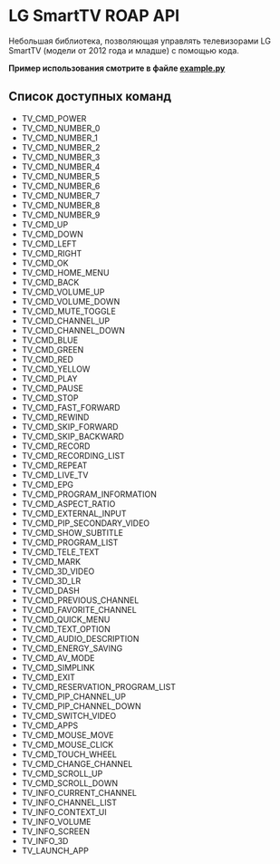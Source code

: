 LG SmartTV ROAP API
==============

Небольшая библиотека, позволяющая управлять телевизорами LG SmartTV (модели от 2012 года и младше) с помощью кода.

**Пример использования смотрите в файле [example.py](https://github.com/avdeevsv91/lg_smarttv_roap_api/blob/master/example.py)**

## Список доступных команд
* TV_CMD_POWER
*	TV_CMD_NUMBER_0
*	TV_CMD_NUMBER_1
*	TV_CMD_NUMBER_2
*	TV_CMD_NUMBER_3
*	TV_CMD_NUMBER_4
*	TV_CMD_NUMBER_5
*	TV_CMD_NUMBER_6
*	TV_CMD_NUMBER_7
*	TV_CMD_NUMBER_8
*	TV_CMD_NUMBER_9
*	TV_CMD_UP
*	TV_CMD_DOWN
*	TV_CMD_LEFT
*	TV_CMD_RIGHT
*	TV_CMD_OK
*	TV_CMD_HOME_MENU
*	TV_CMD_BACK
*	TV_CMD_VOLUME_UP
*	TV_CMD_VOLUME_DOWN
*	TV_CMD_MUTE_TOGGLE
*	TV_CMD_CHANNEL_UP
*	TV_CMD_CHANNEL_DOWN
*	TV_CMD_BLUE
*	TV_CMD_GREEN
*	TV_CMD_RED
*	TV_CMD_YELLOW
*	TV_CMD_PLAY
*	TV_CMD_PAUSE
*	TV_CMD_STOP
*	TV_CMD_FAST_FORWARD
*	TV_CMD_REWIND
*	TV_CMD_SKIP_FORWARD
*	TV_CMD_SKIP_BACKWARD
*	TV_CMD_RECORD
*	TV_CMD_RECORDING_LIST
*	TV_CMD_REPEAT
*	TV_CMD_LIVE_TV
*	TV_CMD_EPG
*	TV_CMD_PROGRAM_INFORMATION
*	TV_CMD_ASPECT_RATIO
*	TV_CMD_EXTERNAL_INPUT
*	TV_CMD_PIP_SECONDARY_VIDEO
*	TV_CMD_SHOW_SUBTITLE
*	TV_CMD_PROGRAM_LIST
*	TV_CMD_TELE_TEXT
*	TV_CMD_MARK
*	TV_CMD_3D_VIDEO
*	TV_CMD_3D_LR
*	TV_CMD_DASH
*	TV_CMD_PREVIOUS_CHANNEL
*	TV_CMD_FAVORITE_CHANNEL
*	TV_CMD_QUICK_MENU
*	TV_CMD_TEXT_OPTION
*	TV_CMD_AUDIO_DESCRIPTION
*	TV_CMD_ENERGY_SAVING
*	TV_CMD_AV_MODE
*	TV_CMD_SIMPLINK
*	TV_CMD_EXIT
*	TV_CMD_RESERVATION_PROGRAM_LIST
*	TV_CMD_PIP_CHANNEL_UP
*	TV_CMD_PIP_CHANNEL_DOWN
*	TV_CMD_SWITCH_VIDEO
*	TV_CMD_APPS
*	TV_CMD_MOUSE_MOVE
*	TV_CMD_MOUSE_CLICK
*	TV_CMD_TOUCH_WHEEL
*	TV_CMD_CHANGE_CHANNEL
*	TV_CMD_SCROLL_UP
*	TV_CMD_SCROLL_DOWN
*	TV_INFO_CURRENT_CHANNEL
*	TV_INFO_CHANNEL_LIST
*	TV_INFO_CONTEXT_UI
*	TV_INFO_VOLUME
*	TV_INFO_SCREEN
*	TV_INFO_3D
*	TV_LAUNCH_APP

